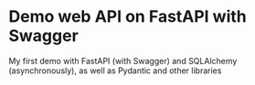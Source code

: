 # Demo web API on FastAPI with Swagger
My first demo with FastAPI (with Swagger) and SQLAlchemy (asynchronously), as well as Pydantic and other libraries

